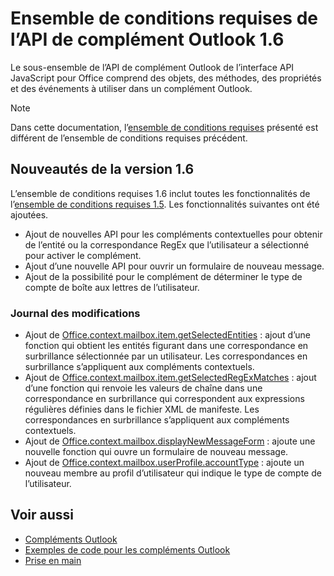 # <a name="outlook-add-in-api-requirement-set-16"></a>Ensemble de conditions requises de l’API de complément Outlook 1.6

Le sous-ensemble de l’API de complément Outlook de l’interface API JavaScript pour Office comprend des objets, des méthodes, des propriétés et des événements à utiliser dans un complément Outlook.

> [!NOTE]
> Dans cette documentation, l’[ensemble de conditions requises](/javascript/office/requirement-sets/outlook-api-requirement-sets) présenté est différent de l’ensemble de conditions requises précédent.

## <a name="whats-new-in-16"></a>Nouveautés de la version 1.6

L’ensemble de conditions requises 1.6 inclut toutes les fonctionnalités de l’[ensemble de conditions requises 1.5](../requirement-set-1.5/outlook-requirement-set-1.5.md). Les fonctionnalités suivantes ont été ajoutées.

- Ajout de nouvelles API pour les compléments contextuelles pour obtenir de l’entité ou la correspondance RegEx que l’utilisateur a sélectionné pour activer le complément.
- Ajout d’une nouvelle API pour ouvrir un formulaire de nouveau message.
- Ajout de la possibilité pour le complément de déterminer le type de compte de boîte aux lettres de l’utilisateur.

### <a name="change-log"></a>Journal des modifications

- Ajout de [Office.context.mailbox.item.getSelectedEntities](office.context.mailbox.item.md#getselectedentities--entitiesjavascriptapioutlook16officeentities) : ajout d’une fonction qui obtient les entités figurant dans une correspondance en surbrillance sélectionnée par un utilisateur. Les correspondances en surbrillance s’appliquent aux compléments contextuels.
- Ajout de [Office.context.mailbox.item.getSelectedRegExMatches](office.context.mailbox.item.md#getselectedregexmatches--object) : ajout d’une fonction qui renvoie les valeurs de chaîne dans une correspondance en surbrillance qui correspondent aux expressions régulières définies dans le fichier XML de manifeste. Les correspondances en surbrillance s’appliquent aux compléments contextuels.
- Ajout de [Office.context.mailbox.displayNewMessageForm](office.context.mailbox.md#displaynewmessageformparameters) : ajoute une nouvelle fonction qui ouvre un formulaire de nouveau message.
- Ajout de [Office.context.mailbox.userProfile.accountType](office.context.mailbox.userprofile.md#accounttype-string) : ajoute un nouveau membre au profil d’utilisateur qui indique le type de compte de l’utilisateur.

## <a name="see-also"></a>Voir aussi

- [Compléments Outlook](https://docs.microsoft.com/outlook/add-ins/)
- [Exemples de code pour les compléments Outlook](https://developer.microsoft.com/outlook/gallery/?filterBy=Outlook,Samples,Add-ins)
- [Prise en main](https://docs.microsoft.com/outlook/add-ins/quick-start)